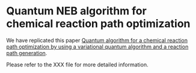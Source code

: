 # Quantum NEB algorithm for chemical reaction path optimization

We have replicated this paper [Quantum algorithm for a chemical reaction path optimization by using a variational quantum algorithm and a reaction path generation](https://arxiv.org/abs/2009.06803).

Please refer to the XXX file for more detailed information.
